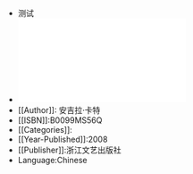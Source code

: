 - 测试
- ![魔幻玩具铺 (安吉拉·卡特)_B0099MS56Q_Chinese (Z-Library).pdf](../assets/魔幻玩具铺_(安吉拉·卡特)_B0099MS56Q_Chinese_(Z-Library)_1697014072088_0.pdf)
- [[Author]]: 安吉拉·卡特
- [[ISBN]]:B0099MS56Q
- [[Categories]]:
- [[Year-Published]]:2008
- [[Publisher]]:浙江文艺出版社
- Language:Chinese
